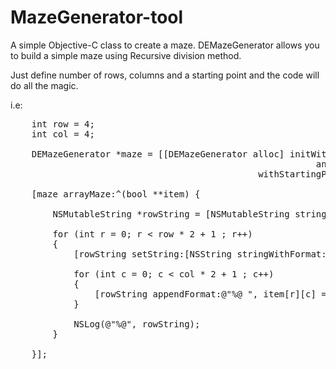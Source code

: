 MazeGenerator-tool
==================

A simple Objective-C class to create a maze. DEMazeGenerator allows you to build a simple maze using Recursive division method. 

Just define number of rows, columns and a starting point and the code will do all the magic.

i.e:
<pre>
    int row = 4;
    int col = 4;
    
    DEMazeGenerator *maze = [[DEMazeGenerator alloc] initWithRow:row 
                                                          andCol:col 
                                               withStartingPoint:DEIntegerPointMake(1, 1)];
    
    [maze arrayMaze:^(bool **item) {
        
        NSMutableString *rowString = [NSMutableString string];
                    
        for (int r = 0; r < row * 2 + 1 ; r++)
        {
            [rowString setString:[NSString stringWithFormat:@"%d: ", r]];
            
            for (int c = 0; c < col * 2 + 1 ; c++)
            {
                [rowString appendFormat:@"%@ ", item[r][c] == 1 ? @"*" : @" "];
            }
            
            NSLog(@"%@", rowString);
        }

    }];
</pre>